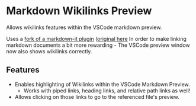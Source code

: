 # Markdown Wikilinks Preview

Allows wikilinks features within the VSCode markdown preview. 

Uses a [fork of a markdown-it plugin](https://github.com/shdwcat/markdown-it-wikilinks) ([original here](https://github.com/jsepia/markdown-it-wikilinks) In order to make linking markdown documents a bit more rewarding - The VSCode preview window now also shows wikilinks correctly.

## Features

- Enables highlighting of Wikilinks within the VSCode Markdown Preview.
  - Works with piped links, heading links, and relative path links as well!
- Allows clicking on those links to go to the referenced file's preview.

